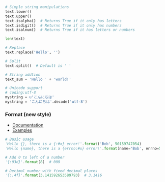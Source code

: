 ---
---

```python
# Simple string manipulations
text.lower()
text.upper()
text.isalpha()  # Returns True if it only has letters
text.isdigit()  # Returns True if it only has numbers
text.isalnum()  # Returns True if it has letters or numbers

len(text)

# Replace
text.replace('Hello', '')

# Split
text.split()  # Default is ' '

# String addtion
text_sum = 'Hello ' + 'world!'

# Unicode support
# coding:utf-8
mystring = u'こんにちは'
mystring = 'こんにちは'.decode('utf-8')
```

### Format (new style)
- [Documentation](https://docs.python.org/3.4/library/string.html#format-string-syntax)
- [Examples](https://pyformat.info/)

```python
# Basic usage
'Hello {}, there is a {:#x} error!'.format('Bob', 50159747054)
'Hello {name}, there is a {errno:#x} error!'.format(name='Bob', errno=50159747054)

# Add 0 to left of a number
'{:03d}'.format(8)  # 008

# Decimal number with fixed decimal places
'{:.4f}'.format(3.141592653589793)  # 3.1416
```
